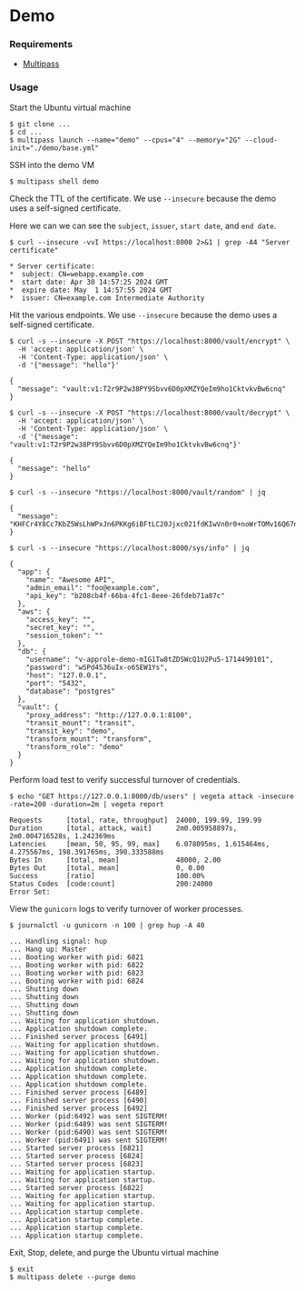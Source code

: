 # Demo

### Requirements
- [Multipass](https://multipass.run/install)

### Usage

Start the Ubuntu virtual machine
```shell
$ git clone ...
$ cd ...
$ multipass launch --name="demo" --cpus="4" --memory="2G" --cloud-init="./demo/base.yml"
```

SSH into the demo VM
```shell
$ multipass shell demo
```

Check the TTL of the certificate. We use `--insecure` because the demo uses a self-signed certificate.

Here we can we can see the `subject`, `issuer`, `start date`, and `end date`.
```shell
$ curl --insecure -vvI https://localhost:8000 2>&1 | grep -A4 "Server certificate"

* Server certificate:
*  subject: CN=webapp.example.com
*  start date: Apr 30 14:57:25 2024 GMT
*  expire date: May  1 14:57:55 2024 GMT
*  issuer: CN=example.com Intermediate Authority
```

Hit the various endpoints. We use `--insecure` because the demo uses a self-signed certificate.

```shell
$ curl -s --insecure -X POST "https://localhost:8000/vault/encrypt" \
  -H 'accept: application/json' \
  -H 'Content-Type: application/json' \
  -d '{"message": "hello"}'

{
  "message": "vault:v1:T2r9P2w38PY9Sbvv6D0pXMZYQeIm9ho1CktvkvBw6cnq"
}
```

```shell
$ curl -s --insecure -X POST "https://localhost:8000/vault/decrypt" \
  -H 'accept: application/json' \
  -H 'Content-Type: application/json' \
  -d '{"message": "vault:v1:T2r9P2w38PY9Sbvv6D0pXMZYQeIm9ho1CktvkvBw6cnq"}'

{
  "message": "hello"
}
```

```shell
$ curl -s --insecure "https://localhost:8000/vault/random" | jq          

{
  "message": "KHFCr4Y8Cc7KbZ5WsLhWPxJn6PKKg6iBFtLC20Jjxc021fdKIwVn0r0+noWrTOMv16Q67nXXDPzOuk/RBILEdg=="
}
```

```shell
$ curl -s --insecure "https://localhost:8000/sys/info" | jq    

{
  "app": {
    "name": "Awesome API",
    "admin_email": "foo@example.com",
    "api_key": "b208cb4f-66ba-4fc1-8eee-26fdeb71a87c"
  },
  "aws": {
    "access_key": "",
    "secret_key": "",
    "session_token": ""
  },
  "db": {
    "username": "v-approle-demo-mIG1Tw8tZDSWcQ1U2Pu5-1714490101",
    "password": "wSPd4S36uIx-o6SEW1Ys",
    "host": "127.0.0.1",
    "port": "5432",
    "database": "postgres"
  },
  "vault": {
    "proxy_address": "http://127.0.0.1:8100",
    "transit_mount": "transit",
    "transit_key": "demo",
    "transform_mount": "transform",
    "transform_role": "demo"
  }
}
```

Perform load test to verify successful turnover of credentials.
```shell
$ echo "GET https://127.0.0.1:8000/db/users" | vegeta attack -insecure -rate=200 -duration=2m | vegeta report

Requests      [total, rate, throughput]  24000, 199.99, 199.99
Duration      [total, attack, wait]      2m0.005958897s, 2m0.004716528s, 1.242369ms
Latencies     [mean, 50, 95, 99, max]    6.078095ms, 1.615464ms, 4.275567ms, 198.391765ms, 390.333588ms
Bytes In      [total, mean]              48000, 2.00
Bytes Out     [total, mean]              0, 0.00
Success       [ratio]                    100.00%
Status Codes  [code:count]               200:24000  
Error Set:
```

View the `gunicorn` logs to verify turnover of worker processes.

```shell
$ journalctl -u gunicorn -n 100 | grep hup -A 40

... Handling signal: hup
... Hang up: Master
... Booting worker with pid: 6821
... Booting worker with pid: 6822
... Booting worker with pid: 6823
... Booting worker with pid: 6824
... Shutting down
... Shutting down
... Shutting down
... Shutting down
... Waiting for application shutdown.
... Application shutdown complete.
... Finished server process [6491]
... Waiting for application shutdown.
... Waiting for application shutdown.
... Waiting for application shutdown.
... Application shutdown complete.
... Application shutdown complete.
... Application shutdown complete.
... Finished server process [6489]
... Finished server process [6490]
... Finished server process [6492]
... Worker (pid:6492) was sent SIGTERM!
... Worker (pid:6489) was sent SIGTERM!
... Worker (pid:6490) was sent SIGTERM!
... Worker (pid:6491) was sent SIGTERM!
... Started server process [6821]
... Started server process [6824]
... Started server process [6823]
... Waiting for application startup.
... Waiting for application startup.
... Started server process [6822]
... Waiting for application startup.
... Waiting for application startup.
... Application startup complete.
... Application startup complete.
... Application startup complete.
... Application startup complete.
```

Exit, Stop, delete, and purge the Ubuntu virtual machine
```shell
$ exit
$ multipass delete --purge demo
```
